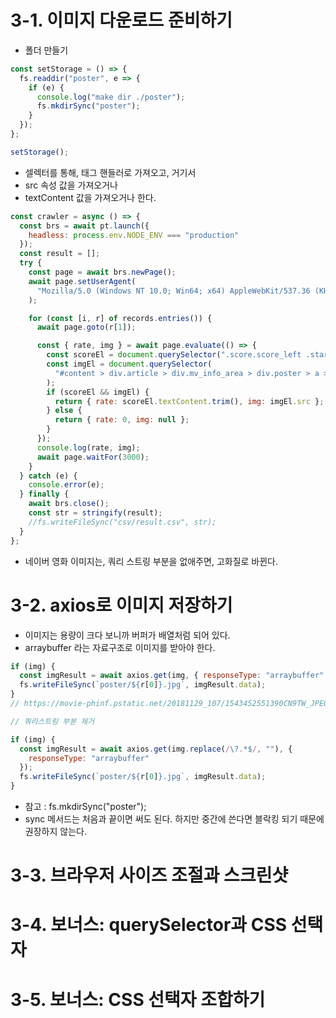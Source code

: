 # 3-1. 이미지 다운로드 준비하기

- 폴더 만들기

```js
const setStorage = () => {
  fs.readdir("poster", e => {
    if (e) {
      console.log("make dir ./poster");
      fs.mkdirSync("poster");
    }
  });
};

setStorage();
```

- 셀렉터를 통해, 태그 핸들러로 가져오고, 거기서
- src 속성 값을 가져오거나
- textContent 값을 가져오거나 한다.

```js
const crawler = async () => {
  const brs = await pt.launch({
    headless: process.env.NODE_ENV === "production"
  });
  const result = [];
  try {
    const page = await brs.newPage();
    await page.setUserAgent(
      "Mozilla/5.0 (Windows NT 10.0; Win64; x64) AppleWebKit/537.36 (KHTML, like Gecko) Chrome/80.0.3987.149 Safari/537.36"
    );

    for (const [i, r] of records.entries()) {
      await page.goto(r[1]);

      const { rate, img } = await page.evaluate(() => {
        const scoreEl = document.querySelector(".score.score_left .star_score");
        const imgEl = document.querySelector(
          "#content > div.article > div.mv_info_area > div.poster > a > img"
        );
        if (scoreEl && imgEl) {
          return { rate: scoreEl.textContent.trim(), img: imgEl.src };
        } else {
          return { rate: 0, img: null };
        }
      });
      console.log(rate, img);
      await page.waitFor(3000);
    }
  } catch (e) {
    console.error(e);
  } finally {
    await brs.close();
    const str = stringify(result);
    //fs.writeFileSync("csv/result.csv", str);
  }
};
```

- 네이버 영화 이미지는, 쿼리 스트링 부분을 없애주면, 고화질로 바뀐다.

# 3-2. axios로 이미지 저장하기

- 이미지는 용량이 크다 보니까 버퍼가 배열처럼 되어 있다.
- arraybuffer 라는 자료구조로 이미지를 받아야 한다.

```js
if (img) {
  const imgResult = await axios.get(img, { responseType: "arraybuffer" });
  fs.writeFileSync(`poster/${r[0]}.jpg`, imgResult.data);
}
// https://movie-phinf.pstatic.net/20181129_107/1543452551390CN9TW_JPEG/movie_image.jpg?type=m203_290_2

// 쿼리스트링 부분 제거

if (img) {
  const imgResult = await axios.get(img.replace(/\?.*$/, ""), {
    responseType: "arraybuffer"
  });
  fs.writeFileSync(`poster/${r[0]}.jpg`, imgResult.data);
}
```

- 참고 : fs.mkdirSync("poster");
- sync 메서드는 처음과 끝이면 써도 된다. 하지만 중간에 쓴다면 블락킹 되기 때문에 권장하지 않는다.

# 3-3. 브라우저 사이즈 조절과 스크린샷

# 3-4. 보너스: querySelector과 CSS 선택자

# 3-5. 보너스: CSS 선택자 조합하기

```

```

